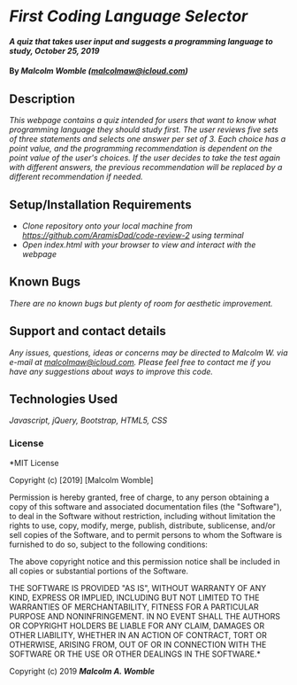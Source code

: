 # _First Coding Language Selector_

#### _A quiz that takes user input and suggests a programming language to study, October 25, 2019_

#### By _**Malcolm Womble (malcolmaw@icloud.com)**_

## Description

_This webpage contains a quiz intended for users that want to know what programming language they should study first. The user reviews five sets of three statements and selects one answer per set of 3. Each choice has a point value, and the programming recommendation is dependent on the point value of the user's choices. If the user decides to take the test again with different answers, the previous recommendation will be replaced by a different recommendation if needed._

## Setup/Installation Requirements

* _Clone repository onto your local machine from https://github.com/AramisDad/code-review-2 using terminal_
* _Open index.html with your browser to view and interact with the webpage_

## Known Bugs

_There are no known bugs but plenty of room for aesthetic improvement._

## Support and contact details

_Any issues, questions, ideas or concerns may be directed to Malcolm W. via e-mail at malcolmaw@icloud.com.  Please feel free to contact me if you have any suggestions about ways to improve this code._

## Technologies Used

_Javascript, jQuery, Bootstrap, HTML5, CSS_

### License

*MIT License

Copyright (c) [2019] [Malcolm Womble]

Permission is hereby granted, free of charge, to any person obtaining a copy of this software and associated documentation files (the "Software"), to deal in the Software without restriction, including without limitation the rights to use, copy, modify, merge, publish, distribute, sublicense, and/or sell copies of the Software, and to permit persons to whom the Software is furnished to do so, subject to the following conditions:

The above copyright notice and this permission notice shall be included in all copies or substantial portions of the Software.

THE SOFTWARE IS PROVIDED "AS IS", WITHOUT WARRANTY OF ANY KIND, EXPRESS OR IMPLIED, INCLUDING BUT NOT LIMITED TO THE WARRANTIES OF MERCHANTABILITY, FITNESS FOR A PARTICULAR PURPOSE AND NONINFRINGEMENT. IN NO EVENT SHALL THE AUTHORS OR COPYRIGHT HOLDERS BE LIABLE FOR ANY CLAIM, DAMAGES OR OTHER LIABILITY, WHETHER IN AN ACTION OF CONTRACT, TORT OR OTHERWISE, ARISING FROM, OUT OF OR IN CONNECTION WITH THE SOFTWARE OR THE USE OR OTHER DEALINGS IN THE SOFTWARE.*

Copyright (c) 2019 **_Malcolm A. Womble_**
